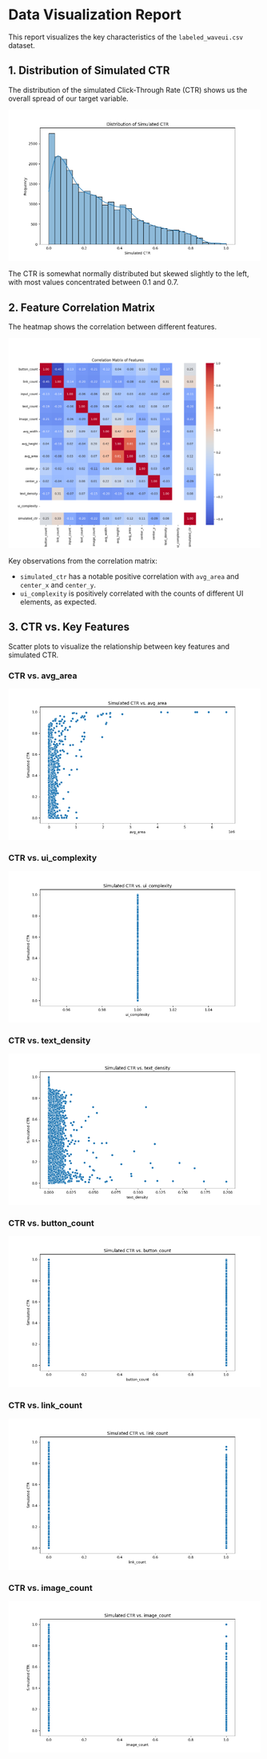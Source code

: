 # Data Visualization Report

This report visualizes the key characteristics of the `labeled_waveui.csv` dataset.

## 1. Distribution of Simulated CTR

The distribution of the simulated Click-Through Rate (CTR) shows us the overall spread of our target variable.

![CTR Distribution](images/ctr_distribution.png)

The CTR is somewhat normally distributed but skewed slightly to the left, with most values concentrated between 0.1 and 0.7.

## 2. Feature Correlation Matrix

The heatmap shows the correlation between different features.

![Correlation Matrix](images/correlation_heatmap.png)

Key observations from the correlation matrix:
- `simulated_ctr` has a notable positive correlation with `avg_area` and `center_x` and `center_y`.
- `ui_complexity` is positively correlated with the counts of different UI elements, as expected.

## 3. CTR vs. Key Features

Scatter plots to visualize the relationship between key features and simulated CTR.

### CTR vs. avg_area

![CTR vs. avg_area](images/ctr_vs_avg_area.png)

### CTR vs. ui_complexity

![CTR vs. ui_complexity](images/ctr_vs_ui_complexity.png)

### CTR vs. text_density

![CTR vs. text_density](images/ctr_vs_text_density.png)

### CTR vs. button_count

![CTR vs. button_count](images/ctr_vs_button_count.png)

### CTR vs. link_count

![CTR vs. link_count](images/ctr_vs_link_count.png)

### CTR vs. image_count

![CTR vs. image_count](images/ctr_vs_image_count.png)


